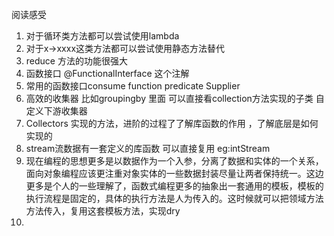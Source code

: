 阅读感受
1. 对于循环类方法都可以尝试使用lambda
2. 对于x->xxxx这类方法都可以尝试使用静态方法替代
3. reduce 方法的功能很强大
4. 函数接口  @FunctionalInterface 这个注解
5. 常用的函数接口consume function predicate Supplier
6. 高效的收集器 比如groupingby 里面 可以直接看collection方法实现的子类 自定义下游收集器
7. Collectors 实现的方法，进阶的过程了了解库函数的作用 ，了解底层是如何实现的
8. stream流数据有一套定义的库函数 可以直接复用 eg:intStream
9. 现在编程的思想更多是以数据作为一个入参，分离了数据和实体的一个关系，面向对象编程应该更注重对象实体的一些数据封装尽量让两者保持统一。这边更多是个人的一些理解了，函数式编程更多的抽象出一套通用的模板，模板的执行流程是固定的，具体的执行方法是人为传入的。这时候就可以把领域方法方法传入，复用这套模板方法，实现dry
10. 